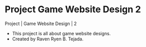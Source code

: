 # Project Game Website Design 2
Project | Game Website Design | 2
- This project is all about game website designs.
- Created by Raven Ryen B. Tejada.
